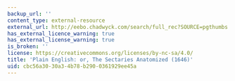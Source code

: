 ```yaml
---
backup_url: ''
content_type: external-resource
external_url: http://eebo.chadwyck.com/search/full_rec?SOURCE=pgthumbs.cfg&ACTION=ByID&ID=99861624&FILE=../session/1444072269_9814&SEARCHSCREEN=CITATIONS&SEARCHCONFIG=var_spell.cfg&DISPLAY=AUTHOR
has_external_licence_warning: true
has_external_license_warning: true
is_broken: ''
license: https://creativecommons.org/licenses/by-nc-sa/4.0/
title: 'Plain English: or, The Sectaries Anatomized (1646)'
uid: cbc56a30-30a3-4b78-b290-0361929ee45a
---
```

